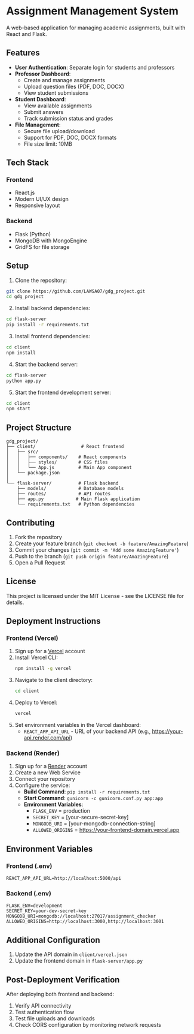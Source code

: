 # Assignment Management System

A web-based application for managing academic assignments, built with React and Flask.

## Features

- **User Authentication**: Separate login for students and professors
- **Professor Dashboard**:
  - Create and manage assignments
  - Upload question files (PDF, DOC, DOCX)
  - View student submissions
- **Student Dashboard**:
  - View available assignments
  - Submit answers
  - Track submission status and grades
- **File Management**:
  - Secure file upload/download
  - Support for PDF, DOC, DOCX formats
  - File size limit: 10MB

## Tech Stack

### Frontend
- React.js
- Modern UI/UX design
- Responsive layout

### Backend
- Flask (Python)
- MongoDB with MongoEngine
- GridFS for file storage

## Setup

1. Clone the repository:
```bash
git clone https://github.com/LAWSA07/gdg_project.git
cd gdg_project
```

2. Install backend dependencies:
```bash
cd flask-server
pip install -r requirements.txt
```

3. Install frontend dependencies:
```bash
cd client
npm install
```

4. Start the backend server:
```bash
cd flask-server
python app.py
```

5. Start the frontend development server:
```bash
cd client
npm start
```

## Project Structure

```
gdg_project/
├── client/                 # React frontend
│   ├── src/
│   │   ├── components/    # React components
│   │   ├── styles/        # CSS files
│   │   └── App.js         # Main App component
│   └── package.json
│
└── flask-server/          # Flask backend
    ├── models/            # Database models
    ├── routes/            # API routes
    ├── app.py            # Main Flask application
    └── requirements.txt   # Python dependencies
```

## Contributing

1. Fork the repository
2. Create your feature branch (`git checkout -b feature/AmazingFeature`)
3. Commit your changes (`git commit -m 'Add some AmazingFeature'`)
4. Push to the branch (`git push origin feature/AmazingFeature`)
5. Open a Pull Request

## License

This project is licensed under the MIT License - see the LICENSE file for details.

## Deployment Instructions

### Frontend (Vercel)

1. Sign up for a [Vercel](https://vercel.com) account
2. Install Vercel CLI:
   ```bash
   npm install -g vercel
   ```
3. Navigate to the client directory:
   ```bash
   cd client
   ```
4. Deploy to Vercel:
   ```bash
   vercel
   ```
5. Set environment variables in the Vercel dashboard:
   - `REACT_APP_API_URL` - URL of your backend API (e.g., https://your-api.render.com/api)

### Backend (Render)

1. Sign up for a [Render](https://render.com) account
2. Create a new Web Service
3. Connect your repository
4. Configure the service:
   - **Build Command**: `pip install -r requirements.txt`
   - **Start Command**: `gunicorn -c gunicorn.conf.py app:app`
   - **Environment Variables**:
     - `FLASK_ENV` = production
     - `SECRET_KEY` = [your-secure-secret-key]
     - `MONGODB_URI` = [your-mongodb-connection-string]
     - `ALLOWED_ORIGINS` = https://your-frontend-domain.vercel.app

## Environment Variables

### Frontend (.env)
```
REACT_APP_API_URL=http://localhost:5000/api
```

### Backend (.env)
```
FLASK_ENV=development
SECRET_KEY=your-dev-secret-key
MONGODB_URI=mongodb://localhost:27017/assignment_checker
ALLOWED_ORIGINS=http://localhost:3000,http://localhost:3001
```

## Additional Configuration

1. Update the API domain in `client/vercel.json`
2. Update the frontend domain in `flask-server/app.py`

## Post-Deployment Verification

After deploying both frontend and backend:

1. Verify API connectivity
2. Test authentication flow
3. Test file uploads and downloads
4. Check CORS configuration by monitoring network requests
